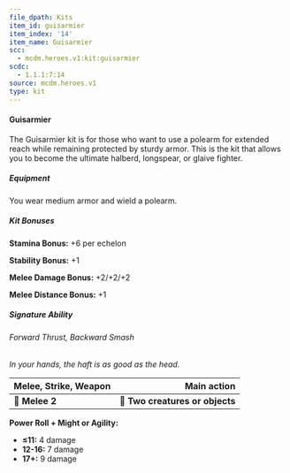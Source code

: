 ```yaml
---
file_dpath: Kits
item_id: guisarmier
item_index: '14'
item_name: Guisarmier
scc:
  - mcdm.heroes.v1:kit:guisarmier
scdc:
  - 1.1.1:7:14
source: mcdm.heroes.v1
type: kit
---
```


#### Guisarmier

The Guisarmier kit is for those who want to use a polearm for extended reach while remaining protected by sturdy armor. This is the kit that allows you to become the ultimate halberd, longspear, or glaive fighter.

##### Equipment

You wear medium armor and wield a polearm.

##### Kit Bonuses

**Stamina Bonus:** +6 per echelon

**Stability Bonus:** +1

**Melee Damage Bonus:** +2/+2/+2

**Melee Distance Bonus:** +1

##### Signature Ability

###### Forward Thrust, Backward Smash

*In your hands, the haft is as good as the head.*

| **Melee, Strike, Weapon** |                 **Main action** |
| ------------------------- | ------------------------------: |
| **📏 Melee 2**            | **🎯 Two creatures or objects** |

**Power Roll + Might or Agility:**

- **≤11:** 4 damage
- **12-16:** 7 damage
- **17+:** 9 damage
